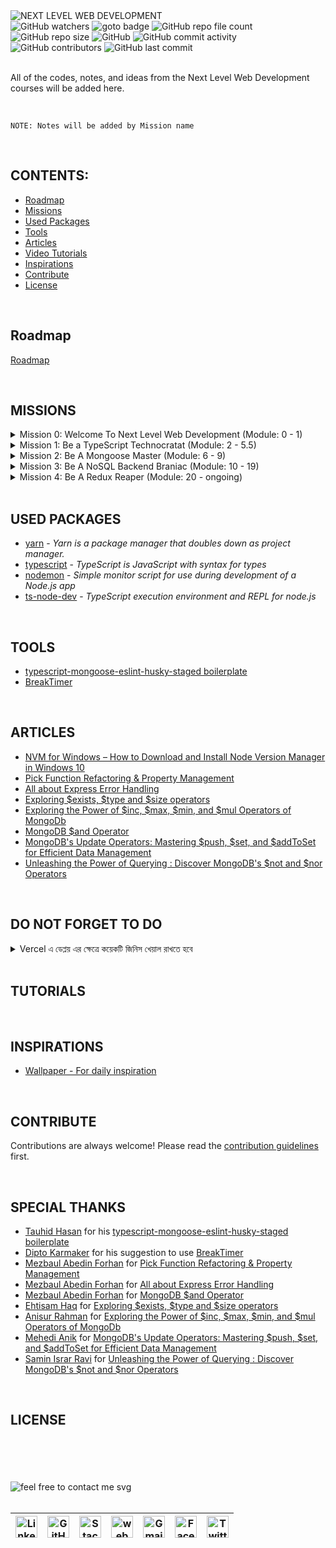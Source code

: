 <img loading="lazy" src="https://readme-typing-svg.demolab.com?font=Poppins&weight=700&size=24&duration=1&pause=1&color=EB008B&center=true&vCenter=true&repeat=false&width=370&height=40&lines=NEXT+LEVEL+WEB+DEVELOPMENT" alt="NEXT LEVEL WEB DEVELOPMENT" />

<!-- repository summary badges start -->
<div>
    <img alt="GitHub watchers" src="https://img.shields.io/github/watchers/montasim/Next-Level-Web-Development?&labelColor=EB008B&color=00B8B5">
    <img alt="goto badge" src="https://img.shields.io/github/search/montasim/Next-Level-Web-Development/goto?&labelColor=EB008B&color=00B8B5">
    <img alt="GitHub repo file count" src="https://img.shields.io/github/directory-file-count/montasim/Next-Level-Web-Development?&labelColor=EB008B&color=00B8B5">
    <img alt="GitHub repo size" src="https://img.shields.io/github/repo-size/montasim/Next-Level-Web-Development?&labelColor=EB008B&color=00B8B5">
    <img alt="GitHub" src="https://img.shields.io/github/license/montasim/Next-Level-Web-Development?&labelColor=EB008B&color=00B8B5">
    <img alt="GitHub commit activity" src="https://img.shields.io/github/commit-activity/w/montasim/Next-Level-Web-Development?&labelColor=EB008B&color=00B8B5">
    <img alt="GitHub contributors" src="https://img.shields.io/github/contributors/montasim/Next-Level-Web-Development?&labelColor=EB008B&color=00B8B5">
    <img alt="GitHub last commit" src="https://img.shields.io/github/last-commit/montasim/Next-Level-Web-Development?&labelColor=EB008B&color=00B8B5">
</div>
<!-- repository summary badges end -->

<br/>

All of the codes, notes, and ideas from the Next Level Web Development courses will be added here.

<br/>

```
NOTE: Notes will be added by Mission name
```

<br/>

## CONTENTS:
  - [Roadmap](#roadmap)
  - [Missions](#missions)
  - [Used Packages](#used-packages)
  - [Tools](#tools)
  - [Articles](#articles)
  - [Video Tutorials](#tutorials)
  - [Inspirations](#inspirations)
  - [Contribute](#contribute)
  - [License](#license)

<br/>

## Roadmap

[Roadmap](./media/pdf/Next%20Level%20Web%20Development.pdf)

<br/>

## MISSIONS

<details>
    <summary> Mission 0: Welcome To Next Level Web Development (Module: 0 - 1) </summary>
    <br/>
    
</details>

<details>
    <summary> Mission 1: Be a TypeScript Technocratat (Module: 2 - 5.5) </summary>
    <ol>
        <li>
            <a href="./missions/mission-1/module-2/notes.md"> Module 2: Explore Basic Types of TypeScript </a>
        </li>
        <li>
            <a href="./missions/mission-1/module-3/notes.md"> Module 3: Explore Advance Types of TypeScript </a>
        </li>
        <li>
            <a href="./missions/mission-1/module-4/notes.md"> Module 4: Object-Oriented Programming in TypeScript </a>
        </li>
        <li>
            <a href="./missions/mission-1/module-5/notes.md"> Module 5 Assignment 1 </a>
        </li>
        <li>
            <a href="./missions/mission-1/module-5.5/notes.md"> Module 5.5: Bonus Module </a>
        </li>
    </ol>
</details>

<details>
    <summary> Mission 2: Be A Mongoose Master (Module: 6 - 9) </summary>
    <ol>
        <li>
            <a href="./missions/mission-2/module-6/notes.md"> Module 6: Installation and Explore Read and Write Queries </a>
        </li>
        <li>
            <a href="./missions/mission-2/module-7/notes.md"> Module 7: Explore Mongoose More Queries </a>
        </li>
        <li>
            <a href="./missions/mission-2/module-8/notes.md"> Module 8: MongoDB Aggregation Framework and Indexing </a>
        </li>
        <li>
            <a href="./missions/mission-2/module-8.5/notes.md"> Module 8.5: Simple Mongoose Practice </a>
        </li>
        <li>
            <a href="./missions/mission-2/module-9/notes.md"> Module 9: Assignment 2 </a>
        </li>
    </ol>
</details>

<details>
    <summary> Mission 3: Be A NoSQL Backend Braniac (Module: 10 - 19) </summary>
    <ol>
        <li>
            <a href="./missions/mission-3/module-10/notes.md"> Module 10: SDLC, Requirement Analysis and Project Setup </a>
        </li>
        <li>
            <a href="./missions/mission-3/module-11/notes.md"> Module 11: How to setup and organize your project professionally </a>
        </li>
        <li>
            <a href="./missions/mission-3/module-12/notes.md"> Module 12: Building The Auth Service Part 2 </a>
        </li>
        <li>
            <a href="./missions/mission-3/module-13/notes.md"> Module 13: Error handling, Zod, Pagination & Academic Semester </a>
        </li>
        <li>
            <a href="./missions/mission-3/module-14/notes.md"> Module 14: Pagination, Filtering, Complete Academic Semester </a>
        </li>
        <li>
            <a href="./missions/mission-3/module-15/notes.md"> Module 15: Complete Student Module, Implement Transaction and Rollback, Practice Faculty Module </a>
        </li>
        <li>
            <a href="./missions/mission-3/module-15.5/notes.md"> Module 15.5: Practice Day </a>
        </li>
        <li>
            <a href="./missions/mission-3/module-16/notes.md"> Module 16: Assignment 3 </a>
        </li>
        <li>
            <a href="./missions/mission-3/module-17/notes.md"> Module 17: Implement Authentication & Authorization using JWT </a>
        </li>
        <li>
            <a href="./missions/mission-3/module-18/notes.md"> Module 18: Assignment 4 </a>
        </li>
        <li>
            <a href="./missions/mission-1/module-19/notes.md"> Module 19: Complete Update Password System </a>
        </li>
    </ol>
</details>

<details>
    <summary> Mission 4: Be A Redux Reaper (Module: 20 - ongoing) </summary>
    <ol>
        <li>
            <a href="./missions/mission-4/module-20/notes.md"> Module 20: Get started with Redux. A deep dive into Redux's philosophy </a>
        </li>
        <li>
            <a href="./missions/mission-4/module-21/notes.md"> Module 21: Hands on State Management & Crud Operation </a>
        </li>
    </ol>
</details>

<br/>

## USED PACKAGES

- [yarn](https://yarnpkg.com/) - *Yarn is a package manager that doubles down as project manager.*
- [typescript](https://www.typescriptlang.org/) - *TypeScript is JavaScript with syntax for types*
- [nodemon](https://nodemon.io/) - *Simple monitor script for use during development of a Node.js app*
- [ts-node-dev](https://www.npmjs.com/package/ts-node-dev) - *TypeScript execution environment and REPL for node.js*

<br/>

## TOOLS

- [typescript-mongoose-eslint-husky-staged boilerplate](https://github.com/tauhid-hasan-dev/typescript-mongo-mongoose-express-server-with-eslint-prettier-husky-lint-staged)
- [BreakTimer](https://breaktimer.app/#download)

<br/>

## ARTICLES

- [NVM for Windows – How to Download and Install Node Version Manager in Windows 10](https://www.freecodecamp.org/news/nvm-for-windows-how-to-download-and-install-node-version-manager-in-windows-10/)
- [Pick Function Refactoring & Property Management](./articles/pick-function-refactoring-property-management.md)
- [All about Express Error Handling](./articles/all-about-express-error-handling.md)
- [Exploring $exists, $type and $size operators](./articles/exploring-exists-type-and-size-operators.md)
- [Exploring the Power of $inc, $max, $min, and $mul Operators of MongoDb](./articles/exploring-the-power-of-inc-max-min-and-mul-operators-of-mongodb.md)
- [MongoDB $and Operator](./articles/mongodb-and-operator.md)
- [MongoDB's Update Operators: Mastering $push, $set, and $addToSet for Efficient Data Management](./articles/mongodbs-update-operators.md)
- [Unleashing the Power of Querying : Discover MongoDB's $not and $nor Operators](./articles/unleashing-the-power-of-querying.md)

<br/>

## DO NOT FORGET TO DO

<details>
    <summary> Vercel এ ডেপ্লয় এর ক্ষেত্রে কয়েকটি জিনিস খেয়াল রাখতে হবে </summary>
    <br/>
Vercel এ ডেপ্লয় এর ক্ষেত্রে কয়েকটি জিনিস খেয়াল রাখতে হবে

- tsconfig.json এর মধ্যে
```jsx
"module": "commonjs" */* Specify what module code is generated. */*,
"rootDir": "./src" */* Specify the root folder within your source files. */*,
"outDir": "./dist" */* Specify an output folder for all emitted files. */*,
```
এই কনফিগটি add করে নিতে হবে যদি আগে থেকে করা না থাকে
- package.json এর মধ্যে
```jsx
"scripts": {
    "dev": "ts-node-dev --respawn --transpile-only src/server.ts",
    "start": "node dist/server.js",
    "build": "tsc"
}
```
- প্রজেক্টের রুট এর মধ্যে vercel.json ফাইল বানিইয়ে নিতে হবে
```jsx
{

    "version": 2,
        "builds": [
        {
            "src": "dist/server.js",
            "use": "@vercel/node"
        }
    ],
        "routes": [
        {
            "src": "/(.*)",
            "dest": "dist/server.js"
        }
    ]
}
```
এরপর Cli দিয়ে deploy করে নিলেই কাজ শেষ , সার্ভার রেডি
</details>

<br/>

## TUTORIALS

<br/>

## INSPIRATIONS

- [Wallpaper - For daily inspiration](./media/images/inspiration-wallpaper.jpeg)

<br/>

## CONTRIBUTE

Contributions are always welcome!
Please read the [contribution guidelines](contributing.md) first.

<br/>

## SPECIAL THANKS

- [Tauhid Hasan](https://github.com/tauhid-hasan-dev) for his [typescript-mongoose-eslint-husky-staged boilerplate](https://github.com/tauhid-hasan-dev/typescript-mongo-mongoose-express-server-with-eslint-prettier-husky-lint-staged)
- [Dipto Karmaker](https://www.facebook.com/dipto.karmaker.9) for his suggestion to use [BreakTimer](https://breaktimer.app/#download)
- [Mezbaul Abedin Forhan](https://www.facebook.com/groups/196275986482127/user/100051687471216/?__cft__[0]=AZUHgThDMuNrBxWNfQMNWGsF5OF3rKdgg2DbSG3mrAe6uRnaNCNRBYD3oZ2M9U25njZjOZMMeJWUzXEMn5mWDJJIjezco9JFGBzE86Trm1__fo6EIAdKiPedc4GFe5XT0ZqJi8Mjj7PQ1jhbjFbj_ygt&__tn__=-UC%2CP-R) for [Pick Function Refactoring & Property Management](./articles/pick-function-refactoring-property-management.md)
- [Mezbaul Abedin Forhan](https://www.facebook.com/groups/196275986482127/user/100051687471216/?__cft__[0]=AZUHgThDMuNrBxWNfQMNWGsF5OF3rKdgg2DbSG3mrAe6uRnaNCNRBYD3oZ2M9U25njZjOZMMeJWUzXEMn5mWDJJIjezco9JFGBzE86Trm1__fo6EIAdKiPedc4GFe5XT0ZqJi8Mjj7PQ1jhbjFbj_ygt&__tn__=-UC%2CP-R) for [All about Express Error Handling](./articles/all-about-express-error-handling.md)
- [Mezbaul Abedin Forhan](https://www.facebook.com/groups/196275986482127/user/100051687471216/?__cft__[0]=AZUHgThDMuNrBxWNfQMNWGsF5OF3rKdgg2DbSG3mrAe6uRnaNCNRBYD3oZ2M9U25njZjOZMMeJWUzXEMn5mWDJJIjezco9JFGBzE86Trm1__fo6EIAdKiPedc4GFe5XT0ZqJi8Mjj7PQ1jhbjFbj_ygt&__tn__=-UC%2CP-R) for [MongoDB $and Operator](./articles/mongodb-and-operator.md)
- [Ehtisam Haq](https://www.facebook.com/groups/196275986482127/user/100054686322018/?__cft__[0]=AZXWZQsOJLRUlOnAZXCcdBSnHgV8L_0wHengcczizEHGUOKbtzVlWLpouOzQWUxHonIdIGpIjO8UOacomwLALreh79ZWpTrVVgYS-CcRdd8uznQtmaI7fFqpL3FAn1aOD3WWJI7xD8MEbSgo0cfw0Nco&__tn__=-UC%2CP-R) for [Exploring $exists, $type and $size operators](./articles/exploring-exists-type-and-size-operators.md)
- [Anisur Rahman](https://www.facebook.com/groups/196275986482127/user/100008280541615/?__cft__[0]=AZWt1z3R3gtFybgOz_zMiyB8XKgGZFf7GBycrIhdCV60RCskF4F_EqMwVBElP6q_RU5i0-pkfT-ZDHC6bnT2uqyQ6i1rO7F6QJuuLLhqjGp__2ENKq7qamMp0j6oSniqndu9aCVaQ7qbhzAPrFZBCgaM&__tn__=-UC%2CP-R) for [Exploring the Power of $inc, $max, $min, and $mul Operators of MongoDb](./articles/exploring-the-power-of-inc-max-min-and-mul-operators-of-mongodb.md)
- [Mehedi Anik](https://www.facebook.com/groups/196275986482127/user/100005038366015/?__cft__[0]=AZWT2tLQUda8c7i9m_lbGsy3ZAsCgKj-UOGZomNYcmWhJl0isEYWm2QkfEPGpfUUoqU1UtyRwD-zgemkiVMA5Ju6AaLu2SDX_aV2lXqwVeA_qsNqwQN-0Zr8uEtV0PN_0oorrkAeOXIW70aJhfpzMZo_&__tn__=-UC%2CP-R) for [MongoDB's Update Operators: Mastering $push, $set, and $addToSet for Efficient Data Management](./articles/mongodbs-update-operators.md)
- [Samin Israr Ravi](https://www.facebook.com/groups/196275986482127/user/100024504072245/?__cft__[0]=AZVXMf8IphXlnTvY7qwcQ0QO7uiL7oRHma-Y2f4ZYZmLuA5utedOgUforGrAAzwhRGABmlKi90kbpUgMv73adUjUM-BtRg_mDji7n4qiApFa0DLdIfx8xsNHQ-QsKBM6AgGDhkclvR7Il49uPqSpFbpW&__tn__=-UC%2CP-R) for [Unleashing the Power of Querying : Discover MongoDB's $not and $nor Operators](./articles/unleashing-the-power-of-querying.md)

<br/>

## LICENSE

<br/>
<br/>
<br/>
<br/>

<!-- feel free to contact me text start -->
<div> 
    <img loading="lazy" src="https://readme-typing-svg.demolab.com?font=Poppins&weight=600&size=21&duration=1&pause=1&color=00B8B5&center=true&vCenter=true&repeat=false&width=370&height=21&lines=FEEL+FREE+TO+CONTACT+ME+ANYTIME" alt="feel free to contact me svg" />
</div>
<!-- feel free to contact me text end -->

<br/>

<!-- social media links start -->
<table>
    <thead align="center">
        <tr>
            <th>
                <a href="https://www.linkedin.com/in/montasim">
                    <img alt="Linkedin icon" src="https://cdn.simpleicons.org/linkedin" width="35px">
                </a>
            </th>
            <th>
                <a href="https://www.github.com/montasim">
                    <img alt="GitHub icon" src="https://cdn.simpleicons.org/github/white" width="35px">
                </a>
            </th>
            <th>
                <a href="https://stackoverflow.com/users/20348607/montasim">
                    <img alt="StackOverflow icon" src="https://cdn.simpleicons.org/stackoverflow" width="35px">
                </a>
            </th>
            <th>
                <a href="https://montasim-dev.web.app/">
                    <img alt="web icon" src="https://cdn.simpleicons.org/googlechrome" width="35px">
                </a>
            </th>
            <th>
                <a href="mailto:montasimmamun@gmail.com">
                    <img alt="Gmail icon" src="https://cdn.simpleicons.org/gmail" width="35px">
                </a>
            </th>
            <th>
                <a href="https://www.facebook.com/montasimmamun/">
                    <img alt="Facebook icon" src="https://cdn.simpleicons.org/facebook" width="35px">
                </a>
            </th>
            <th>
                <a href="https://twitter.com/montasimmamun">
                    <img alt="Twitter icon" src="https://cdn.simpleicons.org/twitter" width="35px">
                </a>
            </th>
        </tr>
    </thead>
</table>
<!-- social media links end -->
<!-- connect with me end -->

<br/>
<br/>
<br/>

